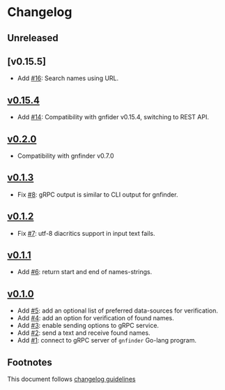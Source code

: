 # Changelog

## Unreleased

## [v0.15.5]

- Add [#16]: Search names using URL.

## [v0.15.4]

- Add [#14]: Compatibility with gnfider v0.15.4, switching to REST API.

## [v0.2.0]

- Compatibility with gnfinder v0.7.0

## [v0.1.3]

- Fix [#8]: gRPC output is similar to CLI output for gnfinder.

## [v0.1.2]

- Fix [#7]: utf-8 diacritics support in input text fails.

## [v0.1.1]
- Add [#6]: return start and end of names-strings.

## [v0.1.0]

- Add [#5]: add an optional list of preferred data-sources for verification.
- Add [#4]: add an option for verification of found names.
- Add [#3]: enable sending options to gRPC service.
- Add [#2]: send a text and receive found names.
- Add [#1]: connect to gRPC server of `gnfinder` Go-lang program.

## Footnotes

This document follows [changelog guidelines]

[v0.15.4]: https://github.com/GlobalNamesArchitecture/gnfinder/compare/v0.1.0...v0.15.4
[v0.2.0]: https://github.com/GlobalNamesArchitecture/gnfinder/compare/v0.1.3...v0.2.0
[v0.1.3]: https://github.com/GlobalNamesArchitecture/gnfinder/compare/v0.1.2...v0.1.3
[v0.1.2]: https://github.com/GlobalNamesArchitecture/gnfinder/compare/v0.1.1...v0.1.2
[v0.1.1]: https://github.com/GlobalNamesArchitecture/gnfinder/compare/v0.1.0...v0.1.1
[v0.1.0]: https://github.com/GlobalNamesArchitecture/gnfinder/tree/v0.1.0

[#20]: https://github.com/GlobalNamesArchitecture/gnfinder/issues/20
[#19]: https://github.com/GlobalNamesArchitecture/gnfinder/issues/19
[#18]: https://github.com/GlobalNamesArchitecture/gnfinder/issues/18
[#17]: https://github.com/GlobalNamesArchitecture/gnfinder/issues/17
[#16]: https://github.com/GlobalNamesArchitecture/gnfinder/issues/16
[#15]: https://github.com/GlobalNamesArchitecture/gnfinder/issues/15
[#14]: https://github.com/GlobalNamesArchitecture/gnfinder/issues/14
[#13]: https://github.com/GlobalNamesArchitecture/gnfinder/issues/13
[#12]: https://github.com/GlobalNamesArchitecture/gnfinder/issues/12
[#11]: https://github.com/GlobalNamesArchitecture/gnfinder/issues/11
[#10]: https://github.com/GlobalNamesArchitecture/gnfinder/issues/10
[#9]: https://github.com/GlobalNamesArchitecture/gnfinder/issues/9
[#8]: https://github.com/GlobalNamesArchitecture/gnfinder/issues/8
[#7]: https://github.com/GlobalNamesArchitecture/gnfinder/issues/7
[#6]: https://github.com/GlobalNamesArchitecture/gnfinder/issues/6
[#5]: https://github.com/GlobalNamesArchitecture/gnfinder/issues/5
[#4]: https://github.com/GlobalNamesArchitecture/gnfinder/issues/4
[#3]: https://github.com/GlobalNamesArchitecture/gnfinder/issues/3
[#2]: https://github.com/GlobalNamesArchitecture/gnfinder/issues/2
[#1]: https://github.com/GlobalNamesArchitecture/gnfinder/issues/1


[changelog guidelines]: https://github.com/olivierlacan/keep-a-changelog
